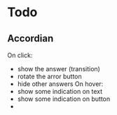 # Todo

## Accordian

On click:

- show the answer (transition)
- rotate the arror button
- hide other answers
  On hover:
- show some indication on text
- show some indication on button
-
